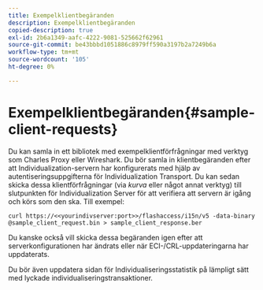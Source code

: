 ```yaml
---
title: Exempelklientbegäranden
description: Exempelklientbegäranden
copied-description: true
exl-id: 2b6a1349-aafc-4222-9081-525662f62961
source-git-commit: be43bbbd1051886c8979ff590a3197b2a7249b6a
workflow-type: tm+mt
source-wordcount: '105'
ht-degree: 0%

---
```


# Exempelklientbegäranden{#sample-client-requests}

Du kan samla in ett bibliotek med exempelklientförfrågningar med verktyg som Charles Proxy eller Wireshark. Du bör samla in klientbegäranden efter att Individualization-servern har konfigurerats med hjälp av autentiseringsuppgifterna för Individualization Transport. Du kan sedan skicka dessa klientförfrågningar (via *kurva* eller något annat verktyg) till slutpunkten för Individualization Server för att verifiera att servern är igång och körs som den ska. Till exempel:

```
curl https://<<yourindivserver:port>>/flashaccess/i15n/v5 -­data-binary  
@sample_client_request.bin > sample_client_response.ber
```

Du kanske också vill skicka dessa begäranden igen efter att serverkonfigurationen har ändrats eller när ECI-/CRL-uppdateringarna har uppdaterats.

Du bör även uppdatera sidan för Individualiseringsstatistik på lämpligt sätt med lyckade individualiseringstransaktioner.
